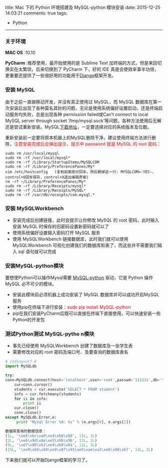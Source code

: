 title: Mac 下的 Python 环境搭建及 MySQL-python 模块安装
date: 2015-12-25 14:03:21
comments: true
tags:
- Python
---

### 关于环境
**MAC OS** :10.10

**PyCharm** :推荐使用，最开始使用的是 Sublime Text 加终端的方式，但是来回切换实在太繁琐，后来切换到了 PyCharm 下，好的 IDE 真是会使效率事半功倍，更重要还提供了一些很好用的功能用于[Django](https://www.djangoproject.com/)框架开发。

### 安装 MySQL
由于之前一直做移动开发，并没有真正使用过 MySQL，而 MySQL 数据库在第一次安装后出现了各种莫名其妙的问题，无论是使用系统偏好设置启动，还是终端启动服务均失败，总是出现各种 <a name="fenced-code-block">permission failed或Can’t connect to local MySQL server through socket ‘/tmp/mysql.sock’</a>等问题，各种方法使用后无解还是尝试重新安装。MySQL[下载地址](http://dev.mysql.com/downloads/mysql/)，一定要选择对应的系统版本及位数。

重新安装前一定要将原本机器上的MySQL删除干净，建议使用终端方法进行删除，<font color=red>注意安装完成后会弹出提示，提示中 password 就是 MySQL 的 root 密码</font>：


<!-- more -->

```
sudo rm /usr/local/mysql
sudo rm -rf /usr/local/mysql*
sudo rm -rf /Library/StartupItems/MySQLCOM
sudo rm -rf /Library/PreferencePanes/My*
vim /etc/hostconfig   (复制前面部分回车，然后删掉这一行: MYSQLCOM=-YES-，control+O回车保存，control+X退出编辑界面)  
rm -rf ~/Library/PreferencePanes/My*
sudo rm -rf /Library/Receipts/mysql*
sudo rm -rf /Library/Receipts/MySQL*
sudo rm -rf /var/db/receipts/com.mysql.*
```


### 安装 MySQLWorkbench
* 安装完成后创建链接，此时会提示让你修改 MySQL 的 root 密码，此时输入安装 MySQL 时保存的旧密码设置新密码就可以了
* 使用系统偏好设置输入密码打开 MySQL 服务
* 使用 MySQLWorkbench 链接数据库，此时我们就可以使用 MySQLWorkbench 可视化创建我们的数据库和表了，而这些并不需要我们输入 sql 语句就可以完成

### 安装MySQL-python模块
要想使Python可以操作Mysql需要 [MySQL-python](https://pypi.python.org/pypi/MySQL-python/) 驱动，它是 Python 操作 MySQL 必不可少的模块。

* 安装此模块前必须机器上成功安装了 MySQL 数据库并可以成功开启MySQL服务
* 使用pip在终端下进行安装：<font color=red>sudo pip install MySQL-python</font>
* pip在我们安装PyCharm后既可以直接在终端下直接使用，可以快速安装一些Python的开发包

### 测试Python测试 MySQL-pytho n模块
* 事先已经使用 MySQLWorkbench 创建了数据库及一张学生表
* 需要修改对应的 root 密码及端口号、及要查询的数据库表名

```python
# coding=utf-8
import MySQLdb

try:
conn=MySQLdb.connect(host='localhost',user='root',passwd='111111',db='test',port=3306)
    cur=conn.cursor()
    students = cur.execute('SELECT * FROM student')
    info = cur.fetchmany(students)
    for ii in info:
        print ii
    cur.close()
    conn.close()
except MySQLdb.Error,e:
     print "Mysql Error %d: %s" % (e.args[0], e.args[1])

数据库查询的数据信息：
(1L, '\xe5\xbc\xa0\xe4\xb8\x89', 11L, 1L)
(2L, '\xe6\x9d\x8e\xe5\x9b\x9b', 13L, 2L)
(9L, '\xe7\x88\xb1\xe4\xb8\x8a', 11L, 2L)
(15L, '\xe9\xbb\x84\xe9\x87\x91\xe5\xae\xa2\xe6\x88\xb7', 11L, 2L)
```

下来我们就可以开始Django框架的学习了。


